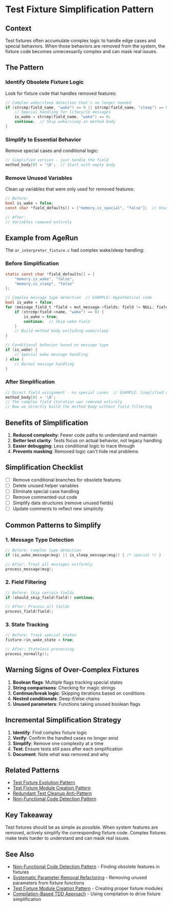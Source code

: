 # Test Fixture Simplification Pattern

## Context

Test fixtures often accumulate complex logic to handle edge cases and special behaviors. When those behaviors are removed from the system, the fixture code becomes unnecessarily complex and can mask real issues.

## The Pattern

### Identify Obsolete Fixture Logic
Look for fixture code that handles removed features:
```c
// Complex wake/sleep detection that's no longer needed
if (strcmp(field_name, "wake") == 0 || strcmp(field_name, "sleep") == 0) {
    // Special handling for lifecycle messages
    is_wake = strcmp(field_name, "wake") == 0;
    continue;  // Skip wake/sleep in method body
}
```

### Simplify to Essential Behavior
Remove special cases and conditional logic:
```c
// Simplified version - just handle the field
method_body[0] = '\0';  // Start with empty body
```

### Remove Unused Variables
Clean up variables that were only used for removed features:
```c
// Before:
bool is_wake = false;
const char *field_defaults[] = {"memory.is_special", "false"};  // Unused

// After:
// Variables removed entirely
```

## Example from AgeRun

The `ar_interpreter_fixture.c` had complex wake/sleep handling:

### Before Simplification
```c
static const char *field_defaults[] = {
    "memory.is_wake", "false",
    "memory.is_sleep", "false"
};

// Complex message type detection  // EXAMPLE: Hypothetical code
bool is_wake = false;
for (message_field_t *field = mut_message->fields; field != NULL; field = field->next) {  // EXAMPLE: message_field_t was removed
    if (strcmp(field->name, "wake") == 0) {
        is_wake = true;
        continue;  // Skip wake field
    }
    // Build method body excluding wake/sleep
}

// Conditional behavior based on message type
if (is_wake) {
    // Special wake message handling
} else {
    // Normal message handling
}
```

### After Simplification
```c
// Direct field assignment - no special cases  // EXAMPLE: Simplified code
method_body[0] = '\0';
// The complex field iteration was removed entirely
// Now we directly build the method body without field filtering
```

## Benefits of Simplification

1. **Reduced complexity**: Fewer code paths to understand and maintain
2. **Better test clarity**: Tests focus on actual behavior, not legacy handling
3. **Easier debugging**: Less conditional logic to trace through
4. **Prevents masking**: Removed logic can't hide real problems

## Simplification Checklist

- [ ] Remove conditional branches for obsolete features
- [ ] Delete unused helper variables
- [ ] Eliminate special case handling
- [ ] Remove commented-out code
- [ ] Simplify data structures (remove unused fields)
- [ ] Update comments to reflect new simplicity

## Common Patterns to Simplify

### 1. Message Type Detection
```c
// Before: Complex type detection
if (is_wake_message(msg) || is_sleep_message(msg)) { /* special */ }

// After: Treat all messages uniformly
process_message(msg);
```

### 2. Field Filtering
```c
// Before: Skip certain fields
if (should_skip_field(field)) continue;

// After: Process all fields
process_field(field);
```

### 3. State Tracking
```c
// Before: Track special states
fixture->in_wake_state = true;

// After: Stateless processing
process_normally();
```

## Warning Signs of Over-Complex Fixtures

1. **Boolean flags**: Multiple flags tracking special states
2. **String comparisons**: Checking for magic strings
3. **Continue/break logic**: Skipping iterations based on conditions
4. **Nested conditionals**: Deep if/else chains
5. **Unused parameters**: Functions taking unused boolean flags

## Incremental Simplification Strategy

1. **Identify**: Find complex fixture logic
2. **Verify**: Confirm the handled cases no longer exist
3. **Simplify**: Remove one complexity at a time
4. **Test**: Ensure tests still pass after each simplification
5. **Document**: Note what was removed and why

## Related Patterns

- [Test Fixture Evolution Pattern](test-fixture-evolution-pattern.md)
- [Test Fixture Module Creation Pattern](test-fixture-module-creation-pattern.md)
- [Redundant Test Cleanup Anti-Pattern](redundant-test-cleanup-anti-pattern.md)
- [Non-Functional Code Detection Pattern](non-functional-code-detection-pattern.md)

## Key Takeaway

Test fixtures should be as simple as possible. When system features are removed, actively simplify the corresponding fixture code. Complex fixtures make tests harder to understand and can mask real issues.

## See Also

- [Non-Functional Code Detection Pattern](non-functional-code-detection-pattern.md) - Finding obsolete features in fixtures
- [Systematic Parameter Removal Refactoring](systematic-parameter-removal-refactoring.md) - Removing unused parameters from fixture functions
- [Test Fixture Module Creation Pattern](test-fixture-module-creation-pattern.md) - Creating proper fixture modules
- [Compilation-Based TDD Approach](compilation-based-tdd-approach.md) - Using compilation to drive fixture simplification